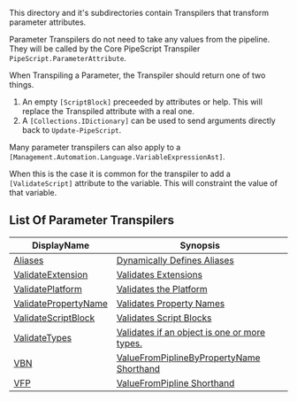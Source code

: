 This directory and it's subdirectories contain Transpilers that transform parameter attributes.

Parameter Transpilers do not need to take any values from the pipeline.
They will be called by the Core PipeScript Transpiler ```PipeScript.ParameterAttribute```.

When Transpiling a Parameter, the Transpiler should return one of two things.

1. An empty ```[ScriptBlock]``` preceeded by attributes or help.  This will replace the Transpiled attribute with a real one.
2. A ```[Collections.IDictionary]``` can be used to send arguments directly back to ```Update-PipeScript```.

Many parameter transpilers can also apply to a ```[Management.Automation.Language.VariableExpressionAst]```.  

When this is the case it is common for the transpiler to add a ```[ValidateScript]``` attribute to the variable.  This will constraint the value of that variable.

## List Of Parameter Transpilers


|DisplayName                                         |Synopsis                                                             |
|----------------------------------------------------|---------------------------------------------------------------------|
|[Aliases](Aliases.psx.ps1)                          |[Dynamically Defines Aliases](Aliases.psx.ps1)                       |
|[ValidateExtension](ValidateExtension.psx.ps1)      |[Validates Extensions](ValidateExtension.psx.ps1)                    |
|[ValidatePlatform](ValidatePlatform.psx.ps1)        |[Validates the Platform](ValidatePlatform.psx.ps1)                   |
|[ValidatePropertyName](ValidatePropertyName.psx.ps1)|[Validates Property Names](ValidatePropertyName.psx.ps1)             |
|[ValidateScriptBlock](ValidateScriptBlock.psx.ps1)  |[Validates Script Blocks](ValidateScriptBlock.psx.ps1)               |
|[ValidateTypes](ValidateTypes.psx.ps1)              |[Validates if an object is one or more types.](ValidateTypes.psx.ps1)|
|[VBN](VBN.psx.ps1)                                  |[ValueFromPiplineByPropertyName Shorthand](VBN.psx.ps1)              |
|[VFP](VFP.psx.ps1)                                  |[ValueFromPipline Shorthand](VFP.psx.ps1)                            |







